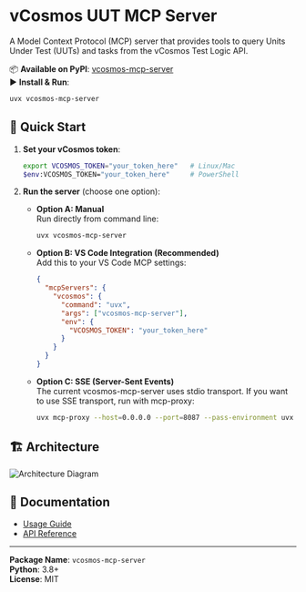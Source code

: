 # vCosmos UUT MCP Server

A Model Context Protocol (MCP) server that provides tools to query Units Under Test (UUTs) and tasks from the vCosmos Test Logic API.

📦 **Available on PyPI**: [vcosmos-mcp-server](https://pypi.org/project/vcosmos-mcp-server/)  
▶️ **Install & Run**:
```bash
uvx vcosmos-mcp-server
```

## 🚀 Quick Start

1. **Set your vCosmos token**:
   ```bash
   export VCOSMOS_TOKEN="your_token_here"   # Linux/Mac
   $env:VCOSMOS_TOKEN="your_token_here"     # PowerShell
   ```

2. **Run the server** (choose one option):

   - **Option A: Manual**  
     Run directly from command line:
     ```bash
     uvx vcosmos-mcp-server
     ```

   - **Option B: VS Code Integration (Recommended)**  
     Add this to your VS Code MCP settings:
     ```json
     {
       "mcpServers": {
         "vcosmos": {
           "command": "uvx",
           "args": ["vcosmos-mcp-server"],
           "env": {
             "VCOSMOS_TOKEN": "your_token_here"
           }
         }
       }
     }
     ```

   - **Option C: SSE (Server-Sent Events)**  
     The current vcosmos-mcp-server uses stdio transport. If you want to use SSE transport, run with mcp-proxy:
     ```bash
     uvx mcp-proxy --host=0.0.0.0 --port=8087 --pass-environment uvx vcosmos-mcp-server
     ```

## 🏗️ Architecture

![Architecture Diagram](https://raw.githubusercontent.com/<your-repo>/main/docs/architecture.png)

## 📖 Documentation

- [Usage Guide](https://github.com/<your-repo>/docs/usage.md)
- [API Reference](https://github.com/<your-repo>/docs/api.md)

---

**Package Name**: `vcosmos-mcp-server`  
**Python**: 3.8+  
**License**: MIT
